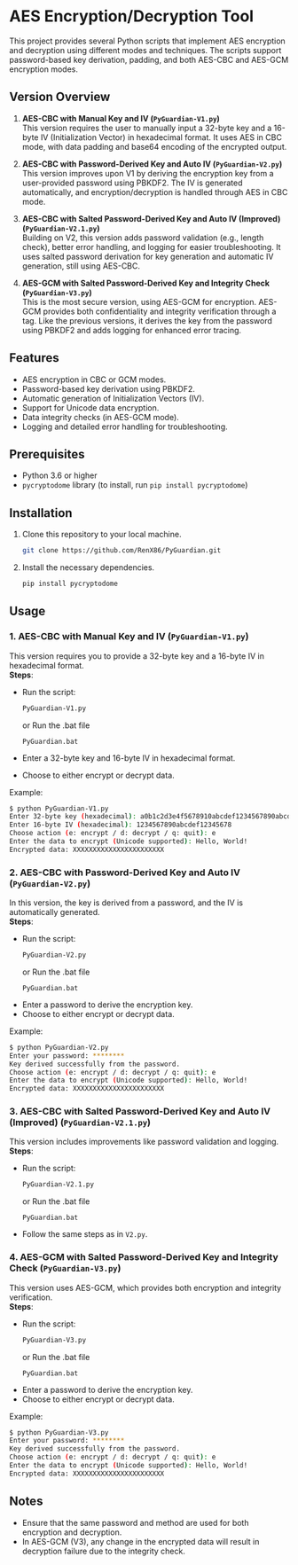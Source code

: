 # AES Encryption/Decryption Tool

This project provides several Python scripts that implement AES encryption and decryption using different modes and techniques. The scripts support password-based key derivation, padding, and both AES-CBC and AES-GCM encryption modes.

## Version Overview

1. **AES-CBC with Manual Key and IV (`PyGuardian-V1.py`)**  
   This version requires the user to manually input a 32-byte key and a 16-byte IV (Initialization Vector) in hexadecimal format. It uses AES in CBC mode, with data padding and base64 encoding of the encrypted output.

2. **AES-CBC with Password-Derived Key and Auto IV (`PyGuardian-V2.py`)**  
   This version improves upon V1 by deriving the encryption key from a user-provided password using PBKDF2. The IV is generated automatically, and encryption/decryption is handled through AES in CBC mode.

3. **AES-CBC with Salted Password-Derived Key and Auto IV (Improved) (`PyGuardian-V2.1.py`)**  
   Building on V2, this version adds password validation (e.g., length check), better error handling, and logging for easier troubleshooting. It uses salted password derivation for key generation and automatic IV generation, still using AES-CBC.

4. **AES-GCM with Salted Password-Derived Key and Integrity Check (`PyGuardian-V3.py`)**  
   This is the most secure version, using AES-GCM for encryption. AES-GCM provides both confidentiality and integrity verification through a tag. Like the previous versions, it derives the key from the password using PBKDF2 and adds logging for enhanced error tracing.

## Features
- AES encryption in CBC or GCM modes.
- Password-based key derivation using PBKDF2.
- Automatic generation of Initialization Vectors (IV).
- Support for Unicode data encryption.
- Data integrity checks (in AES-GCM mode).
- Logging and detailed error handling for troubleshooting.

## Prerequisites

- Python 3.6 or higher
- `pycryptodome` library (to install, run `pip install pycryptodome`)

## Installation

1. Clone this repository to your local machine.
   ```bash
   git clone https://github.com/RenX86/PyGuardian.git
   ```

2. Install the necessary dependencies.
   ```bash
   pip install pycryptodome
   ```

## Usage

### 1. AES-CBC with Manual Key and IV (`PyGuardian-V1.py`)

This version requires you to provide a 32-byte key and a 16-byte IV in hexadecimal format.  
**Steps**:
- Run the script:
   ```bash
   PyGuardian-V1.py
   ```
   or Run the .bat file
   ```
   PyGuardian.bat
   ```


- Enter a 32-byte key and 16-byte IV in hexadecimal format.
- Choose to either encrypt or decrypt data.

Example:
```bash
$ python PyGuardian-V1.py
Enter 32-byte key (hexadecimal): a0b1c2d3e4f5678910abcdef1234567890abcdef1234567890abcdef12345678
Enter 16-byte IV (hexadecimal): 1234567890abcdef12345678
Choose action (e: encrypt / d: decrypt / q: quit): e
Enter the data to encrypt (Unicode supported): Hello, World!
Encrypted data: XXXXXXXXXXXXXXXXXXXXXXX
```

### 2. AES-CBC with Password-Derived Key and Auto IV (`PyGuardian-V2.py`)

In this version, the key is derived from a password, and the IV is automatically generated.  
**Steps**:
- Run the script:
   ```bash
   PyGuardian-V2.py
   ```
   or Run the .bat file
   ```
   PyGuardian.bat
   ```
- Enter a password to derive the encryption key.
- Choose to either encrypt or decrypt data.

Example:
```bash
$ python PyGuardian-V2.py
Enter your password: ********
Key derived successfully from the password.
Choose action (e: encrypt / d: decrypt / q: quit): e
Enter the data to encrypt (Unicode supported): Hello, World!
Encrypted data: XXXXXXXXXXXXXXXXXXXXXXX
```

### 3. AES-CBC with Salted Password-Derived Key and Auto IV (Improved) (`PyGuardian-V2.1.py`)

This version includes improvements like password validation and logging.  
**Steps**:
- Run the script:
   ```bash
   PyGuardian-V2.1.py
   ```
   or Run the .bat file
   ```
   PyGuardian.bat
   ```
- Follow the same steps as in `V2.py`.

### 4. AES-GCM with Salted Password-Derived Key and Integrity Check (`PyGuardian-V3.py`)

This version uses AES-GCM, which provides both encryption and integrity verification.  
**Steps**:
- Run the script:
   ```bash
   PyGuardian-V3.py
   ```
   or Run the .bat file
   ```
   PyGuardian.bat
   ```
- Enter a password to derive the encryption key.
- Choose to either encrypt or decrypt data.

Example:
```bash
$ python PyGuardian-V3.py
Enter your password: ********
Key derived successfully from the password.
Choose action (e: encrypt / d: decrypt / q: quit): e
Enter the data to encrypt (Unicode supported): Hello, World!
Encrypted data: XXXXXXXXXXXXXXXXXXXXXXX
```

## Notes

- Ensure that the same password and method are used for both encryption and decryption.
- In AES-GCM (V3), any change in the encrypted data will result in decryption failure due to the integrity check.
